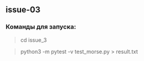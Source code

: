 ## issue-03
### Команды для запуска:
> cd issue_3

> python3 -m pytest -v test_morse.py > result.txt
